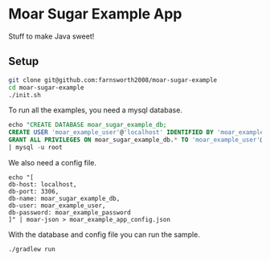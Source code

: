# Moar Sugar Example App

Stuff to make Java sweet!

Setup
-----

```bash
git clone git@github.com:farnsworth2008/moar-sugar-example
cd moar-sugar-example
./init.sh
```

To run all the examples, you need a mysql database.

```sql
echo "CREATE DATABASE moar_sugar_example_db;
CREATE USER 'moar_example_user'@'localhost' IDENTIFIED BY 'moar_example_password';
GRANT ALL PRIVILEGES ON moar_sugar_example_db.* TO 'moar_example_user'@'localhost';" \
| mysql -u root
```

We also need a config file.

```
echo "[
db-host: localhost,
db-port: 3306,
db-name: moar_sugar_example_db,
db-user: moar_example_user,
db-password: moar_example_password
]" | moar-json > moar_example_app_config.json
```

With the database and config file you can run the sample.

```
./gradlew run
```
